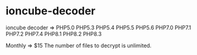 # ioncube-decoder
ioncube decoder => 
PHP5.0
PHP5.3
PHP5.4
PHP5.5
PHP5.6
PHP7.0
PHP7.1
PHP7.2
PHP7.4
PHP8.1
PHP8.2
PHP8.3

Monthly => $15
The number of files to decrypt is unlimited.
